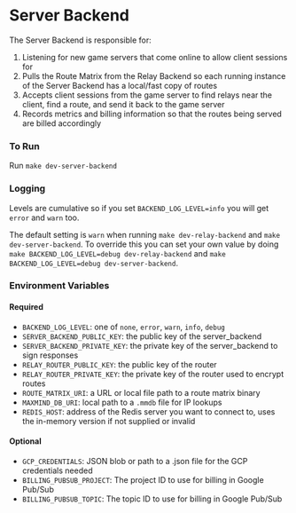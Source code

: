 # Server Backend

The Server Backend is responsible for:

1. Listening for new game servers that come online to allow client sessions for
2. Pulls the Route Matrix from the Relay Backend so each running instance of the Server Backend has a local/fast copy of routes
3. Accepts client sessions from the game server to find relays near the client, find a route, and send it back to the game server
4. Records metrics and billing information so that the routes being served are billed accordingly

### To Run

Run `make dev-server-backend`

### Logging

Levels are cumulative so if you set `BACKEND_LOG_LEVEL=info` you will get `error` and `warn` too.

The default setting is `warn` when running `make dev-relay-backend` and `make dev-server-backend`. To override this you can set your own value by doing `make BACKEND_LOG_LEVEL=debug dev-relay-backend` and `make BACKEND_LOG_LEVEL=debug dev-server-backend`.

### Environment Variables

#### Required

- `BACKEND_LOG_LEVEL`: one of `none`, `error`, `warn`, `info`, `debug`
- `SERVER_BACKEND_PUBLIC_KEY`: the public key of the server_backend
- `SERVER_BACKEND_PRIVATE_KEY`: the private key of the server_backend to sign responses
- `RELAY_ROUTER_PUBLIC_KEY`: the public key of the router
- `RELAY_ROUTER_PRIVATE_KEY`: the private key of the router used to encrypt routes
- `ROUTE_MATRIX_URI`: a URL or local file path to a route matrix binary
- `MAXMIND_DB_URI`: local path to a `.mmdb` file for IP lookups
- `REDIS_HOST`: address of the Redis server you want to connect to, uses the in-memory version if not supplied or invalid

#### Optional

- `GCP_CREDENTIALS`: JSON blob or path to a .json file for the GCP credentials needed
- `BILLING_PUBSUB_PROJECT`: The project ID to use for billing in Google Pub/Sub
- `BILLING_PUBSUB_TOPIC`: The topic ID to use for billing in Google Pub/Sub

